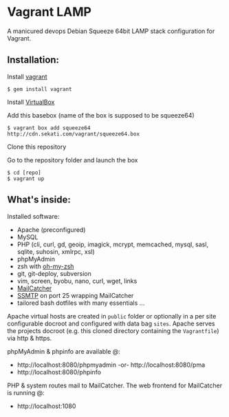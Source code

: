 Vagrant LAMP
============

A manicured devops Debian Squeeze 64bit LAMP stack configuration for Vagrant.

Installation:
-------------

Install [vagrant](http://downloads.vagrantup.com/)

    $ gem install vagrant

Install [VirtualBox](https://www.virtualbox.org/wiki/Downloads)

Add this basebox (name of the box is supposed to be squeeze64)

    $ vagrant box add squeeze64 http://cdn.sekati.com/vagrant/squeeze64.box

Clone this repository

Go to the repository folder and launch the box

    $ cd [repo]
    $ vagrant up

What's inside:
--------------

Installed software:

* Apache (preconfigured)
* MySQL
* PHP (cli, curl, gd, geoip, imagick, mcrypt, memcached, mysql, sasl, sqlite, suhosin, xmlrpc, xsl)
* phpMyAdmin
* zsh with [oh-my-zsh](https://github.com/robbyrussell/oh-my-zsh)
* git, git-deploy, subversion
* vim, screen, byobu, nano, curl, wget, links
* [MailCatcher](http://mailcatcher.me/)
* [SSMTP](http://packages.debian.org/squeeze/ssmtp) on port 25 wrapping MailCatcher
* tailored bash dotfiles with many essentials ...

Apache virtual hosts are created in `public` folder or optionally in a per site configurable docroot and configured with data bag `sites`.
Apache serves the projects docroot (e.g. this cloned directory containing the `Vagrantfile`) via http & https.

phpMyAdmin & phpinfo are available @:

* http://localhost:8080/phpmyadmin -or- http://localhost:8080/pma
* http://localhost:8080/phpinfo

PHP & system routes mail to MailCatcher. The web frontend for MailCatcher is running @:

* http://localhost:1080
